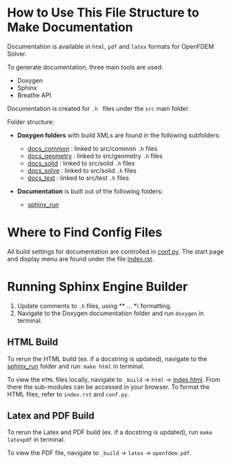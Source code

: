 # How to Use This File Structure to Make Documentation

Documentation is available in `html`, `pdf` and `latex` formats for OpenFDEM Solver.

To generate documentation, three main tools are used:
- Doxygen
- Sphinx
- Breathe API

Documentation is created for `.h ` files under the `src` main folder.

Folder structure:
- **Doxygen folders** with build XMLs are found in the following subfolders:
    -   [docs_common](docs_common) : linked to src/common `.h` files
    -   [docs_geometry](docs_geometry) : linked to src/geometry `.h` files
    -   [docs_solid](docs_solid) : linked to src/solid `.h` files
    -   [docs_solve](docs_solve) : linked to src/solid `.h` files
    -   [docs_test](docs_test) : linked to src/test `.h` files

- **Documentation** is built out of the following folders:
    -   [sphinx_run](sphinx_run/_build/html/)

# Where to Find Config Files
All build settings for documentation are controlled in [conf.py](sphinx_run/conf.py). The start page and display menu are found under the file [index.rst](sphinx_run/index.rst).

# Running Sphinx Engine Builder

1. Update comments to `.h` files, using \** ... *\ formatting.
2. Navigate to the Doxygen documentation folder and run `doxygen` in terminal.

## HTML Build
To rerun the HTML build (ex. if a docstring is updated), navigate to the [sphinx_run](sphinx_run) folder and run:
 `make html` 
 in terminal.

To view the `HTML` files locally, navigate to  `_build` -> `html` -> [index.html](sphinx_run/_build/html/index.html). From there the sub-modules can be accessed in your browser.
To format the HTML files, refer to `index.rst` and `conf.py`.

## Latex and PDF Build
To rerun the Latex and PDF build (ex. if a docstring is updated), run
 `make latexpdf` 
 in terminal.

To view the PDF file, navigate to  `_build` -> `latex` -> `openfdem.pdf`.
